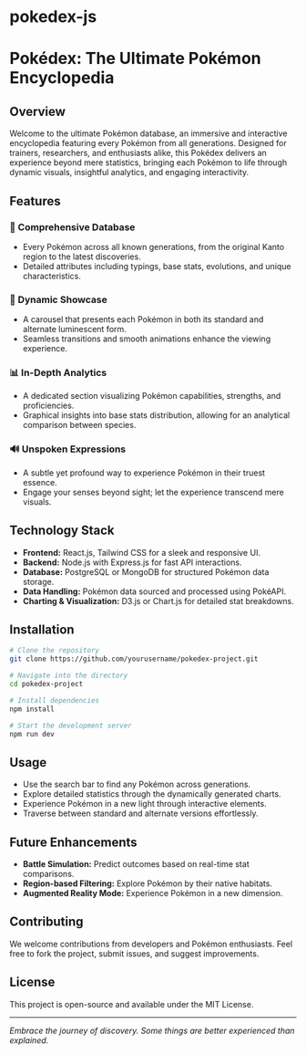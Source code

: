 # pokedex-js
# Pokédex: The Ultimate Pokémon Encyclopedia

## Overview
Welcome to the ultimate Pokémon database, an immersive and interactive encyclopedia featuring every Pokémon from all generations. Designed for trainers, researchers, and enthusiasts alike, this Pokédex delivers an experience beyond mere statistics, bringing each Pokémon to life through dynamic visuals, insightful analytics, and engaging interactivity.

## Features

### 📜 Comprehensive Database
- Every Pokémon across all known generations, from the original Kanto region to the latest discoveries.
- Detailed attributes including typings, base stats, evolutions, and unique characteristics.

### 🎡 Dynamic Showcase
- A carousel that presents each Pokémon in both its standard and alternate luminescent form.
- Seamless transitions and smooth animations enhance the viewing experience.

### 📊 In-Depth Analytics
- A dedicated section visualizing Pokémon capabilities, strengths, and proficiencies.
- Graphical insights into base stats distribution, allowing for an analytical comparison between species.

### 🔊 Unspoken Expressions
- A subtle yet profound way to experience Pokémon in their truest essence.
- Engage your senses beyond sight; let the experience transcend mere visuals.

## Technology Stack
- **Frontend:** React.js, Tailwind CSS for a sleek and responsive UI.
- **Backend:** Node.js with Express.js for fast API interactions.
- **Database:** PostgreSQL or MongoDB for structured Pokémon data storage.
- **Data Handling:** Pokémon data sourced and processed using PokéAPI.
- **Charting & Visualization:** D3.js or Chart.js for detailed stat breakdowns.

## Installation
```bash
# Clone the repository
git clone https://github.com/yourusername/pokedex-project.git

# Navigate into the directory
cd pokedex-project

# Install dependencies
npm install

# Start the development server
npm run dev
```

## Usage
- Use the search bar to find any Pokémon across generations.
- Explore detailed statistics through the dynamically generated charts.
- Experience Pokémon in a new light through interactive elements.
- Traverse between standard and alternate versions effortlessly.

## Future Enhancements
- **Battle Simulation:** Predict outcomes based on real-time stat comparisons.
- **Region-based Filtering:** Explore Pokémon by their native habitats.
- **Augmented Reality Mode:** Experience Pokémon in a new dimension.

## Contributing
We welcome contributions from developers and Pokémon enthusiasts. Feel free to fork the project, submit issues, and suggest improvements.

## License
This project is open-source and available under the MIT License.

---
*Embrace the journey of discovery. Some things are better experienced than explained.*


